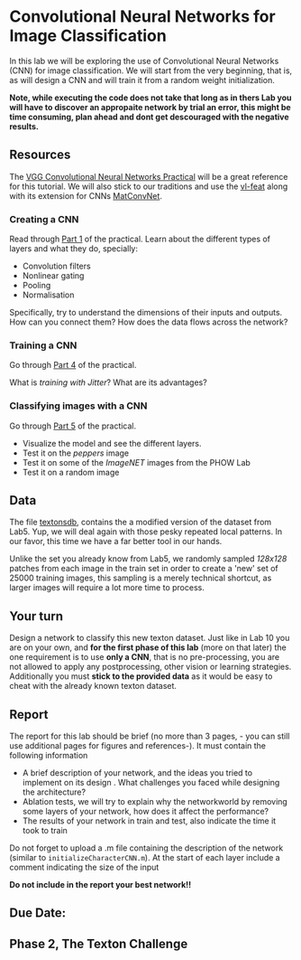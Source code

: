 # Convolutional Neural Networks for Image Classification
In this lab we will be exploring the use of Convolutional Neural Networks (CNN) for image classification. We will start from the very beginning, that is, as will design a CNN and will train it from a random weight initialization.

**Note, while executing the code does not take that long as in thers Lab you will have to discover an appropaite network by trial an error, this might be time consuming, plan ahead and dont get descouraged with the negative results.**

## Resources
The [VGG Convolutional Neural Networks Practical](http://www.robots.ox.ac.uk/~vgg/practicals/cnn/index.html) will be a great reference for this tutorial. We will also stick to our traditions and use the [vl-feat](http://www.vlfeat.org/matlab/matlab.html) along with its extension for CNNs [MatConvNet](http://www.vlfeat.org/matconvnet/functions/).


### Creating a CNN
Read through [Part 1](http://www.robots.ox.ac.uk/~vgg/practicals/cnn/index.html#part1) of the practical.
Learn about the different types of layers and what they do, specially:

- Convolution filters
- Nonlinear gating
- Pooling
- Normalisation

Specifically, try to understand the dimensions of their inputs and outputs. How can you connect them? How does the data flows across the network?

### Training a CNN

Go through [Part 4](http://www.robots.ox.ac.uk/~vgg/practicals/cnn/index.html#part-4-learning-a-character-cnn) of the practical.

What is *training with Jitter*?
What are its advantages?


### Classifying images with a CNN

Go through [Part 5](http://www.robots.ox.ac.uk/~vgg/practicals/cnn/index.html#part-5-using-pretrained-models) of the practical.

- Visualize the model and see the different layers.
- Test it on the *peppers* image
- Test it on some of the *ImageNET* images from the PHOW Lab
- Test it on a random image

## Data

The file [textonsdb](http://157.253.63.7/textonsdb.tgz), contains the a modified version of the dataset from Lab5. Yup, we will deal again with those pesky repeated local patterns. In our favor, this time we have a far better tool in our hands.

Unlike the set you already know from Lab5, we randomly sampled *128x128* patches from each image in the train set in order to create a 'new' set of 25000 training images, this sampling is a merely technical shortcut, as larger images will require a lot more time to process.

## Your turn

Design a network to classify this new texton dataset. Just like in Lab 10 you are on your own, and **for the first phase of this lab** (more on that later) the one requirement is to use **only a CNN**, that is no pre-processing, you are not allowed to apply any postprocessing, other vision or learning strategies. Additionally you must **stick to the provided data** as it would be easy to cheat with the already known texton dataset.

## Report
The report for this lab should be brief (no more than 3 pages, - you can still use additional pages for figures and references-). It must contain the following information

- A brief description of your network, and the ideas you tried to implement on its design . What challenges you faced while designing the architecture?
- Ablation tests, we will try to explain why the networkworld by removing some layers of your network, how does it affect the performance?
- The results of your network in train and test, also indicate the time it took to train

Do not forget to upload a .m file containing the description of the network (similar to ``initializeCharacterCNN.m``). At the start of each layer include a comment indicating the size of the input

**Do not include in the report your best network!!**

## Due Date:


## Phase 2, The Texton Challenge




